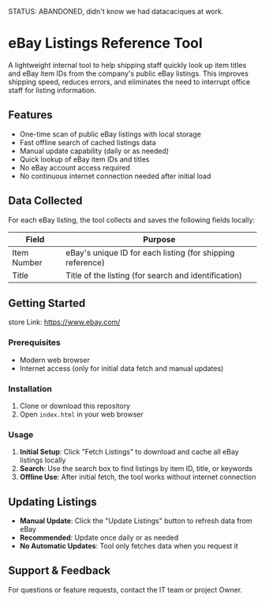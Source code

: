 STATUS: ABANDONED, didn't know we had datacaciques at work.



# eBay Listings Reference Tool

A lightweight internal tool to help shipping staff quickly look up item titles and eBay item IDs from the company's public eBay listings. This improves shipping speed, reduces errors, and eliminates the need to interrupt office staff for listing information.

## Features
- One-time scan of public eBay listings with local storage
- Fast offline search of cached listings data
- Manual update capability (daily or as needed)
- Quick lookup of eBay item IDs and titles
- No eBay account access required
- No continuous internet connection needed after initial load

## Data Collected
For each eBay listing, the tool collects and saves the following fields locally:

| Field           | Purpose                                                      |
|-----------------|--------------------------------------------------------------|
| Item Number     | eBay's unique ID for each listing (for shipping reference)  |
| Title           | Title of the listing (for search and identification)        |


## Getting Started
store Link:
https://www.ebay.com/

### Prerequisites
- Modern web browser
- Internet access (only for initial data fetch and manual updates)

### Installation
1. Clone or download this repository
2. Open `index.html` in your web browser

### Usage
1. **Initial Setup**: Click "Fetch Listings" to download and cache all eBay listings locally
2. **Search**: Use the search box to find listings by item ID, title, or keywords
3. **Offline Use**: After initial fetch, the tool works without internet connection

## Updating Listings
- **Manual Update**: Click the "Update Listings" button to refresh data from eBay
- **Recommended**: Update once daily or as needed
- **No Automatic Updates**: Tool only fetches data when you request it

## Support & Feedback
For questions or feature requests, contact the IT team or project Owner.

